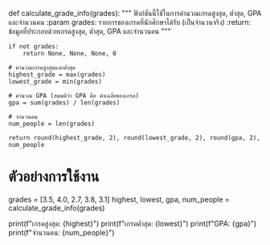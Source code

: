 def calculate_grade_info(grades):
    """
    ฟังก์ชันนี้ใช้ในการคำนวณเกรดสูงสุด, ต่ำสุด, GPA และจำนวนคน
    :param grades: รายการของเกรดที่นักศึกษาได้รับ (เป็นจำนวนจริง)
    :return: ข้อมูลที่ประกอบด้วยเกรดสูงสุด, ต่ำสุด, GPA และจำนวนคน
    """
    
    if not grades:
        return None, None, None, 0
    
    # คำนวณเกรดสูงสุดและต่ำสุด
    highest_grade = max(grades)
    lowest_grade = min(grades)
    
    # คำนวณ GPA (สมมติว่า GPA คือ ค่าเฉลี่ยของเกรด)
    gpa = sum(grades) / len(grades)
    
    # จำนวนคน
    num_people = len(grades)
    
    return round(highest_grade, 2), round(lowest_grade, 2), round(gpa, 2), num_people

# ตัวอย่างการใช้งาน
grades = [3.5, 4.0, 2.7, 3.8, 3.1]
highest, lowest, gpa, num_people = calculate_grade_info(grades)

print(f"เกรดสูงสุด: {highest}")
print(f"เกรดต่ำสุด: {lowest}")
print(f"GPA: {gpa}")
print(f"จำนวนคน: {num_people}")
